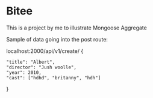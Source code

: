 # Bitee

This is a project by me to illustrate Mongoose Aggregate

Sample of data going into the post route:

localhost:2000/api/v1/create/
{

    "title": "Albert",
    "director": "Jush woolle",
    "year": 2010,
    "cast": ["hdhd", "britanny", "hdh"]

}
